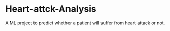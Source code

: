 # Heart-attck-Analysis
A ML project to predict whether a patient will suffer from heart attack or not.
